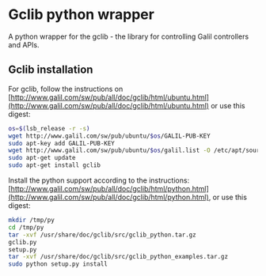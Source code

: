 # Gclib python wrapper

A python wrapper for the gclib - the library for controlling Galil controllers and APIs.

## Gclib installation

For gclib, follow the instructions on [http://www.galil.com/sw/pub/all/doc/gclib/html/ubuntu.html](http://www.galil.com/sw/pub/all/doc/gclib/html/ubuntu.html) or use this digest:

```bash
os=$(lsb_release -r -s)
wget http://www.galil.com/sw/pub/ubuntu/$os/GALIL-PUB-KEY
sudo apt-key add GALIL-PUB-KEY
wget http://www.galil.com/sw/pub/ubuntu/$os/galil.list -O /etc/apt/sources.list.d/galil.list
sudo apt-get update
sudo apt-get install gclib
```

Install the python support according to the instructions: [http://www.galil.com/sw/pub/all/doc/gclib/html/python.html](http://www.galil.com/sw/pub/all/doc/gclib/html/python.html), or use this digest:

```bash
mkdir /tmp/py
cd /tmp/py
tar -xvf /usr/share/doc/gclib/src/gclib_python.tar.gz
gclib.py
setup.py
tar -xvf /usr/share/doc/gclib/src/gclib_python_examples.tar.gz
sudo python setup.py install
```
